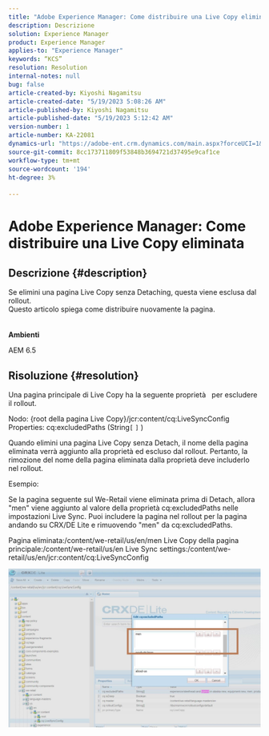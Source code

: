 ```yaml
---
title: "Adobe Experience Manager: Come distribuire una Live Copy eliminata"
description: Descrizione
solution: Experience Manager
product: Experience Manager
applies-to: "Experience Manager"
keywords: “KCS”
resolution: Resolution
internal-notes: null
bug: false
article-created-by: Kiyoshi Nagamitsu
article-created-date: "5/19/2023 5:08:26 AM"
article-published-by: Kiyoshi Nagamitsu
article-published-date: "5/19/2023 5:12:42 AM"
version-number: 1
article-number: KA-22081
dynamics-url: "https://adobe-ent.crm.dynamics.com/main.aspx?forceUCI=1&pagetype=entityrecord&etn=knowledgearticle&id=287f6e2a-03f6-ed11-8848-6045bd006295"
source-git-commit: 8cc173711809f53848b3694721d37495e9caf1ce
workflow-type: tm+mt
source-wordcount: '194'
ht-degree: 3%

---
```


# Adobe Experience Manager: Come distribuire una Live Copy eliminata

## Descrizione {#description}

Se elimini una pagina Live Copy senza Detaching, questa viene esclusa dal rollout.
<br>Questo articolo spiega come distribuire nuovamente la pagina.<br><br><br>
<b>Ambienti</b>

AEM 6.5


## Risoluzione {#resolution}


Una pagina principale di Live Copy ha la seguente proprietà &#x200B; &#x200B; per escludere il rollout.

Nodo: {root della pagina Live Copy}/jcr:content/cq:LiveSyncConfig Properties: cq:excludedPaths (String`[` `]` )

Quando elimini una pagina Live Copy senza Detach, il nome della pagina eliminata verrà aggiunto alla proprietà ed escluso dal rollout.
Pertanto, la rimozione del nome della pagina eliminata dalla proprietà deve includerlo nel rollout.

Esempio:

Se la pagina seguente sul We-Retail viene eliminata prima di Detach, allora &quot;men&quot; viene aggiunto al valore della proprietà cq:excludedPaths nelle impostazioni Live Sync.
Puoi includere la pagina nel rollout per la pagina andando su CRX/DE Lite e rimuovendo &quot;men&quot; da cq:excludedPaths.

Pagina eliminata:/content/we-retail/us/en/men Live Copy della pagina principale:/content/we-retail/us/en Live Sync settings:/content/we-retail/us/en/jcr:content/cq:LiveSyncConfig

![](assets/a7eb936c-03f6-ed11-8848-6045bd006295.png)

